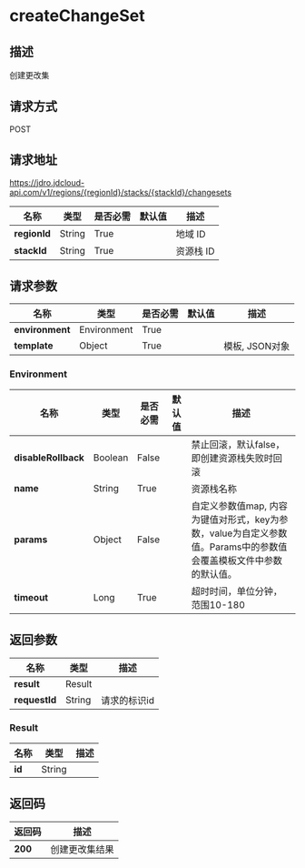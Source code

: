# createChangeSet


## 描述
创建更改集

## 请求方式
POST

## 请求地址
https://jdro.jdcloud-api.com/v1/regions/{regionId}/stacks/{stackId}/changesets

|名称|类型|是否必需|默认值|描述|
|---|---|---|---|---|
|**regionId**|String|True| |地域 ID|
|**stackId**|String|True| |资源栈 ID|

## 请求参数
|名称|类型|是否必需|默认值|描述|
|---|---|---|---|---|
|**environment**|Environment|True| | |
|**template**|Object|True| |模板, JSON对象|

### Environment
|名称|类型|是否必需|默认值|描述|
|---|---|---|---|---|
|**disableRollback**|Boolean|False| |禁止回滚，默认false，即创建资源栈失败时回滚|
|**name**|String|True| |资源栈名称|
|**params**|Object|False| |自定义参数值map, 内容为键值对形式，key为参数，value为自定义参数值。Params中的参数值会覆盖模板文件中参数的默认值。|
|**timeout**|Long|True| |超时时间，单位分钟，范围10-180|

## 返回参数
|名称|类型|描述|
|---|---|---|
|**result**|Result| |
|**requestId**|String|请求的标识id|

### Result
|名称|类型|描述|
|---|---|---|
|**id**|String| |

## 返回码
|返回码|描述|
|---|---|
|**200**|创建更改集结果|
